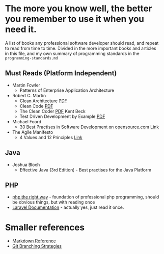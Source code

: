 # The more you know well, the better you remember to use it when you need it.
A list of books any professional software developer should read,
and repeat to read from time to time. Divided in the more important books and articles 
in this file, and my own summary of programming standards in the `programming-standards.md`

## Must Reads (Platform Independent)

- Martin Fowler
  - Patterns of Enterprise Application Architecture
- Robert C. Martin
  - Clean Architecture [PDF](http://putregai.com/sbooks/clean_arch.pdf)
  - Clean Code [PDF](https://www.investigatii.md/uploads/resurse/Clean_Code.pdf)
  - The Clean Coder [PDF](http://ptgmedia.pearsoncmg.com/images/9780137081073/samplepages/0137081073.pdf)
Kent Beck
  - Test Driven Development by Example [PDF](https://www.eecs.yorku.ca/course_archive/2003-04/W/3311/sectionM/case_studies/money/KentBeck_TDD_byexample.pdf)
- Michael Foord
  - 30 Best Practises in Software Development on opensource.com [Link](https://opensource.com/article/17/5/30-best-practices-software-development-and-testing) 
- The Agile Manifesto
  - 4 Values and 12 Principles [Link](https://www.smartsheet.com/comprehensive-guide-values-principles-agile-manifesto)

## Java
- Joshua Bloch
  - Effective Java (3rd Edition) - Best practises for the Java Platform
  
## PHP
- [php the right way](https://phptherightway.com) - foundation of professional php programming, 
should be obvious things, but with reading once
- [Laravel Documentation](https://laravel.com/docs) - actually yes, just read it once.

# Smaller references
- [Markdown Reference](https://commonmark.org/help/)
- [Git Branching Strategies](https://www.youtube.com/watch?v=y4yg7aT4NgM)